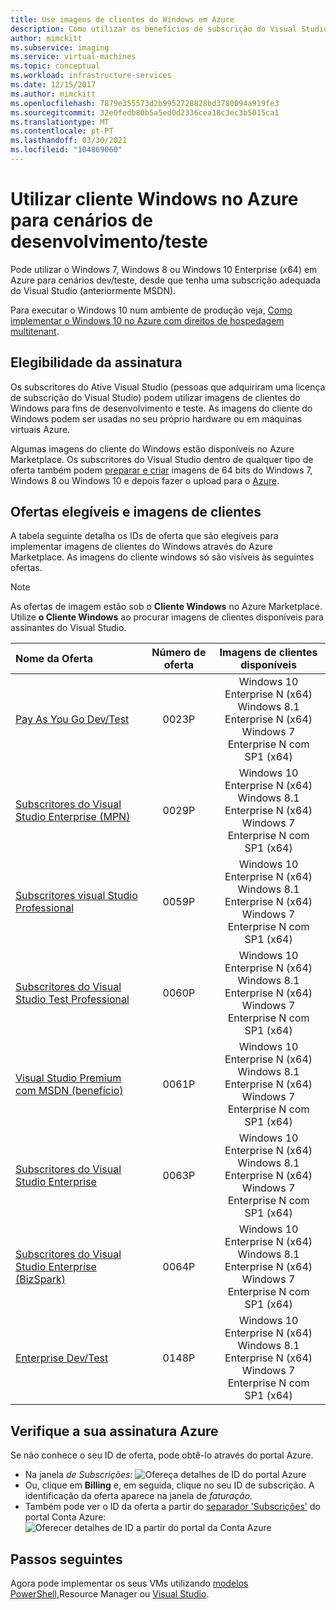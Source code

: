 ```yaml
---
title: Use imagens de clientes do Windows em Azure
description: Como utilizar os benefícios de subscrição do Visual Studio para implementar o Windows 7, Windows 8 ou Windows 10 em Azure para cenários dev/teste
author: mimckitt
ms.subservice: imaging
ms.service: virtual-machines
ms.topic: conceptual
ms.workload: infrastructure-services
ms.date: 12/15/2017
ms.author: mimckitt
ms.openlocfilehash: 7879e355573d2b9952728828bd3780094a919fe3
ms.sourcegitcommit: 32e0fedb80b5a5ed0d2336cea18c3ec3b5015ca1
ms.translationtype: MT
ms.contentlocale: pt-PT
ms.lasthandoff: 03/30/2021
ms.locfileid: "104869060"
---
```

# <a name="use-windows-client-in-azure-for-devtest-scenarios"></a>Utilizar cliente Windows no Azure para cenários de desenvolvimento/teste
Pode utilizar o Windows 7, Windows 8 ou Windows 10 Enterprise (x64) em Azure para cenários dev/teste, desde que tenha uma subscrição adequada do Visual Studio (anteriormente MSDN). 

Para executar o Windows 10 num ambiente de produção veja, [Como implementar o Windows 10 no Azure com direitos de hospedagem multitenant](windows-desktop-multitenant-hosting-deployment.md).


## <a name="subscription-eligibility"></a>Elegibilidade da assinatura
Os subscritores do Ative Visual Studio (pessoas que adquiriram uma licença de subscrição do Visual Studio) podem utilizar imagens de clientes do Windows para fins de desenvolvimento e teste. As imagens do cliente do Windows podem ser usadas no seu próprio hardware ou em máquinas virtuais Azure.

Algumas imagens do cliente do Windows estão disponíveis no Azure Marketplace. Os subscritores do Visual Studio dentro de qualquer tipo de oferta também podem [preparar e criar](prepare-for-upload-vhd-image.md) imagens de 64 bits do Windows 7, Windows 8 ou Windows 10 e depois fazer o upload para o [Azure](upload-generalized-managed.md).

## <a name="eligible-offers-and-client-images"></a>Ofertas elegíveis e imagens de clientes
A tabela seguinte detalha os IDs de oferta que são elegíveis para implementar imagens de clientes do Windows através do Azure Marketplace. As imagens do cliente windows só são visíveis às seguintes ofertas. 

> [!NOTE]
> As ofertas de imagem estão sob o **Cliente Windows** no Azure Marketplace. Utilize **o Cliente Windows** ao procurar imagens de clientes disponíveis para assinantes do Visual Studio. 

| Nome da Oferta | Número de oferta | Imagens de clientes disponíveis | 
|:--- |:---:|:---:|
| [Pay As You Go Dev/Test](https://azure.microsoft.com/offers/ms-azr-0023p/) |0023P | Windows 10 Enterprise N (x64) <br> Windows 8.1 Enterprise N (x64) <br> Windows 7 Enterprise N com SP1 (x64) |
| [Subscritores do Visual Studio Enterprise (MPN)](https://azure.microsoft.com/offers/ms-azr-0029p/) |0029P | Windows 10 Enterprise N (x64) <br> Windows 8.1 Enterprise N (x64) <br> Windows 7 Enterprise N com SP1 (x64) |
| [Subscritores visual Studio Professional](https://azure.microsoft.com/offers/ms-azr-0059p/) |0059P | Windows 10 Enterprise N (x64) <br> Windows 8.1 Enterprise N (x64) <br> Windows 7 Enterprise N com SP1 (x64) |
| [Subscritores do Visual Studio Test Professional](https://azure.microsoft.com/offers/ms-azr-0060p/) |0060P | Windows 10 Enterprise N (x64) <br> Windows 8.1 Enterprise N (x64) <br> Windows 7 Enterprise N com SP1 (x64) |
| [Visual Studio Premium com MSDN (benefício)](https://azure.microsoft.com/offers/ms-azr-0061p/) |0061P | Windows 10 Enterprise N (x64) <br> Windows 8.1 Enterprise N (x64) <br> Windows 7 Enterprise N com SP1 (x64) |
| [Subscritores do Visual Studio Enterprise](https://azure.microsoft.com/offers/ms-azr-0063p/) |0063P | Windows 10 Enterprise N (x64) <br> Windows 8.1 Enterprise N (x64) <br> Windows 7 Enterprise N com SP1 (x64) |
| [Subscritores do Visual Studio Enterprise (BizSpark)](https://azure.microsoft.com/offers/ms-azr-0064p/) |0064P | Windows 10 Enterprise N (x64) <br> Windows 8.1 Enterprise N (x64) <br> Windows 7 Enterprise N com SP1 (x64) |
| [Enterprise Dev/Test](https://azure.microsoft.com/offers/ms-azr-0148p/) |0148P | Windows 10 Enterprise N (x64) <br> Windows 8.1 Enterprise N (x64) <br> Windows 7 Enterprise N com SP1 (x64) |

## <a name="check-your-azure-subscription"></a>Verifique a sua assinatura Azure
Se não conhece o seu ID de oferta, pode obtê-lo através do portal Azure.  
- Na janela *de Subscrições:* ![ Ofereça detalhes de ID do portal Azure](./media/client-images/offer-id-azure-portal.png) 
- Ou, clique em **Billing** e, em seguida, clique no seu ID de subscrição. A identificação da oferta aparece na janela de *faturação.* 
- Também pode ver o ID da oferta a partir do [separador 'Subscrições'](https://account.windowsazure.com/Subscriptions) do portal Conta Azure: ![ Oferecer detalhes de ID a partir do portal da Conta Azure](./media/client-images/offer-id-azure-account-portal.png) 

## <a name="next-steps"></a>Passos seguintes
Agora pode implementar os seus VMs utilizando [modelos](ps-template.md) [PowerShell,](quick-create-powershell.md)Resource Manager ou [Visual Studio](../../azure-resource-manager/templates/create-visual-studio-deployment-project.md).
